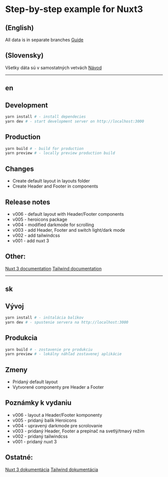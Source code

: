# Step-by-step example for Nuxt3

## (English)
All data is in separate branches
[Guide](#en)
## (Slovensky)
Všetky dáta sú v samostatných vetvách
[Návod](#sk)

---
## en

## Development
```bash
yarn install # - install dependecies
yarn dev # - start development server on http://localhost:3000
```

## Production
```bash
yarn build # - build for production
yarn preview # - locally preview production build
```

## Changes
- Create default layout in layouts folder
- Create Header and Footer in components

## Release notes
- v006 - default layout with Header/Footer components
- v005 - heroicons package
- v004 - modified darkmode for scrolling
- v003 - add Header, Footer and switch light/dark mode
- v002 - add tailwindcss
- v001 - add nuxt 3

## Other:
[Nuxt 3 documentation](https://nuxt.com/docs/getting-started/introduction)
[Tailwind documentation](https://tailwindcss.com/docs/installation)


---

## sk

## Vývoj
```bash
yarn install # - inštalácia balíkov
yarn dev # - spustenie servera na http://localhost:3000
```

## Produkcia
```bash
yarn build # - zostavenie pre produkciu
yarn preview # - lokálny náhľad zostavenej aplikácie
```

## Zmeny
- Pridaný default layout
- Vytvorené componenty pre Header a Footer

## Poznámky k vydaniu
- v006 - layout a Header/Footer komponenty
- v005 - pridaný balík Heroicons
- v004 - upravený darkmode pre scrolovanie
- v003 - pridaný Header, Footer a prepínač na svetlý/tmavý režim
- v002 - pridaný tailwindcss
- v001 - pridaný nuxt 3

## Ostatné:
[Nuxt 3 dokumentácia](https://nuxt.com/docs/getting-started/introduction)
[Tailwind dokumentácia](https://tailwindcss.com/docs/installation)